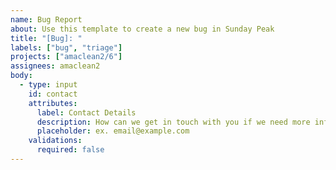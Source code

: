 ```yaml
---
name: Bug Report
about: Use this template to create a new bug in Sunday Peak
title: "[Bug]: "
labels: ["bug", "triage"]
projects: ["amaclean2/6"]
assignees: amaclean2
body:
  - type: input
    id: contact
    attributes:
      label: Contact Details
      description: How can we get in touch with you if we need more info?
      placeholder: ex. email@example.com
    validations:
      required: false
---
```

